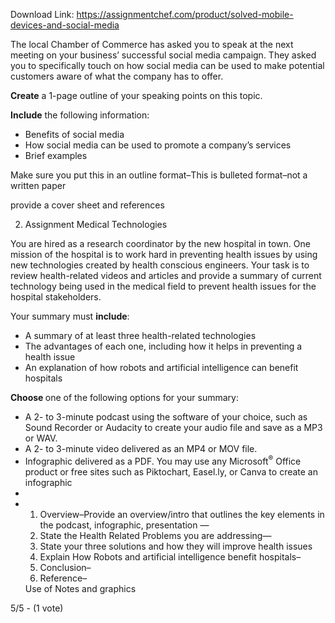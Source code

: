 Download Link: https://assignmentchef.com/product/solved-mobile-devices-and-social-media
<br>
<p class="assignmenttitle">The local Chamber of Commerce has asked you to speak at the next meeting on your business’ successful social media campaign. They asked you to specifically touch on how social media can be used to make potential customers aware of what the company has to offer.

<p class="AssignmentsLevel1"><strong>Create</strong> a 1-page outline of your speaking points on this topic.

<p class="AssignmentsLevel1"><strong>Include</strong> the following information:

<ul>

 <li>Benefits of social media</li>

 <li>How social media can be used to promote a company’s services</li>

 <li>Brief examples</li>

</ul>

Make sure you put this in an outline format–This is bulleted format–not a written paper

provide a cover sheet and references




2. Assignment Medical Technologies




<p class="AssignmentsLevel1">You are hired as a research coordinator by the new hospital in town. One mission of the hospital is to work hard in preventing health issues by using new technologies created by health conscious engineers. Your task is to review health-related videos and articles and provide a summary of current technology being used in the medical field to prevent health issues for the hospital stakeholders.

<p class="AssignmentsLevel1">Your summary must <strong>include</strong>:

<ul>

 <li>A summary of at least three health-related technologies</li>

 <li>The advantages of each one, including how it helps in preventing a health issue</li>

 <li>An explanation of how robots and artificial intelligence can benefit hospitals</li>

</ul>

<p class="AssignmentsLevel1"><strong>Choose </strong>one of the following options for your summary:

<ul>

 <li>A 2- to 3-minute podcast using the software of your choice, such as Sound Recorder or Audacity to create your audio file and save as a MP3 or WAV.</li>

 <li>A 2- to 3-minute video delivered as an MP4 or MOV file.</li>

 <li>Infographic delivered as a PDF.  You may use any Microsoft<sup>®</sup> Office product or free sites such as Piktochart, Easel.ly, or Canva to create an infographic</li>

 <li></li>

 <li>

  <ol>

   <li>Overview–Provide an overview/intro  that outlines the key elements in the podcast, infographic, presentation —</li>

   <li>State the Health Related Problems you are addressing—</li>

   <li>State your three solutions and how they will improve health issues</li>

   <li>Explain How Robots and artificial intelligence benefit hospitals–</li>

   <li>Conclusion–</li>

   <li>Reference–</li>

  </ol>Use of Notes and graphics</li>

</ul>

5/5 - (1 vote)